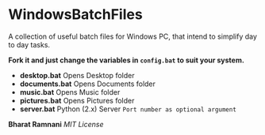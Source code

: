 # WindowsBatchFiles
A collection of useful batch files for Windows PC, that intend to simplify day to day tasks.

**Fork it and just change the variables in `config.bat` to suit your system.**

* __desktop.bat__ Opens Desktop folder
* __documents.bat__ Opens Documents folder
* __music.bat__ Opens Music folder
* __pictures.bat__ Opens Pictures folder
* __server.bat__ Python (2.x) Server `Port number as optional argument`


__Bharat Ramnani__
_MIT License_